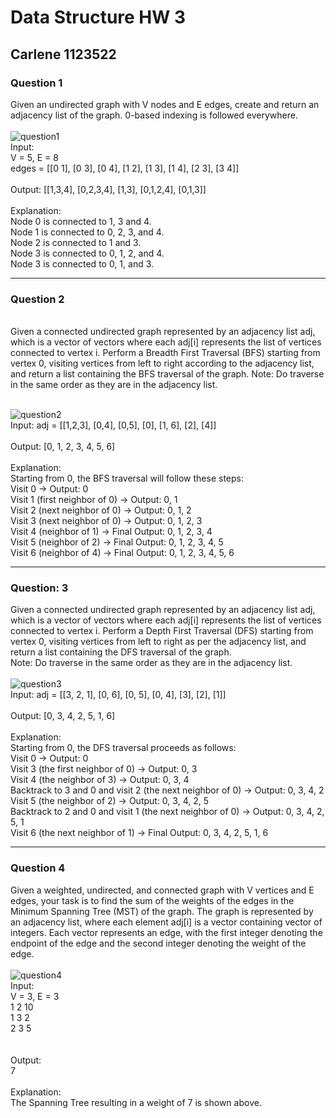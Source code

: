 # Data Structure HW 3
## Carlene 1123522
### Question 1
Given an undirected graph with V nodes and E edges, create and return an adjacency list of the graph. 0-based indexing is followed everywhere.
<br><br>
![question1](https://github.com/user-attachments/assets/1beca1ac-538f-46e0-a046-b67443f6e46a)
<br>
Input:
<br>
V = 5, E = 8
<br>
edges = [[0 1], [0 3], [0 4], [1 2], [1 3],  [1 4], [2 3], [3 4]]
<br><br>
Output: 
[[1,3,4], [0,2,3,4], [1,3], [0,1,2,4], [0,1,3]]
<br><br>
Explanation:
<br>
Node 0 is connected to 1, 3 and 4.
<br>
Node 1 is connected to 0, 2, 3, and 4.
<br>
Node 2 is connected to 1 and 3.
<br>
Node 3 is connected to 0, 1, 2, and 4.
<br>
Node 3 is connected to 0, 1, and 3.

---

### Question 2
<br>
Given a connected undirected graph represented by an adjacency list adj, which is a vector of vectors where each adj[i] represents the list of vertices connected to vertex i. Perform a Breadth First Traversal (BFS) starting from vertex 0, visiting vertices from left to right according to the adjacency list, and return a list containing the BFS traversal of the graph.
Note: Do traverse in the same order as they are in the adjacency list.
<br><br>

![question2](https://github.com/user-attachments/assets/ea0dbe6e-ae89-4357-9974-00ff2effdc37)
<br>
Input: adj = [[1,2,3], [0,4], [0,5], [0], [1, 6], [2], [4]]
<br><br>
Output: [0, 1, 2, 3, 4, 5, 6]
<br><br>
Explanation: 
<br>
Starting from 0, the BFS traversal will follow these steps: 
<br>
Visit 0 → Output: 0 
<br>
Visit 1 (first neighbor of 0) → Output: 0, 1
<br>
Visit 2 (next neighbor of 0) → Output: 0, 1, 2
<br>
Visit 3 (next neighbor of 0) → Output: 0, 1, 2, 3
<br>
Visit 4 (neighbor of 1) → Final Output: 0, 1, 2, 3, 4
<br>
Visit 5 (neighbor of 2) → Final Output: 0, 1, 2, 3, 4, 5
<br>
Visit 6 (neighbor of 4) → Final Output: 0, 1, 2, 3, 4, 5, 6

---

### Question: 3
Given a connected undirected graph represented by an adjacency list adj, which is a vector of vectors where each adj[i] represents the list of vertices connected to vertex i. Perform a Depth First Traversal (DFS) starting from vertex 0, visiting vertices from left to right as per the adjacency list, and return a list containing the DFS traversal of the graph.
<br>
Note: Do traverse in the same order as they are in the adjacency list.
<br><br>
![question3](https://github.com/user-attachments/assets/c2b720c9-70fd-47d3-8bc9-abc254eebf6e)
<br>
Input: adj = [[3, 2, 1], [0, 6], [0, 5], [0, 4], [3], [2], [1]]
<br><br>
Output: [0, 3, 4, 2, 5, 1, 6]
<br><br>
Explanation: 
<br>
Starting from 0, the DFS traversal proceeds as follows: 
<br>
Visit 0 → Output: 0 
<br>
Visit 3 (the first neighbor of 0) → Output: 0, 3
<br>
Visit 4 (the  neighbor of 3) → Output: 0, 3, 4
<br>
Backtrack to 3 and 0 and visit 2 (the next neighbor of 0) → Output: 0, 3, 4, 2
<br>
Visit 5 (the  neighbor of 2) → Output: 0, 3, 4, 2, 5
<br>
Backtrack to 2 and 0 and visit 1 (the next neighbor of 0) → Output: 0, 3, 4, 2, 5, 1
<br>
Visit 6 (the next neighbor of 1) → Final Output: 0, 3, 4, 2, 5, 1, 6

---

### Question 4
Given a weighted, undirected, and connected graph with V vertices and E edges, your task is to find the sum of the weights of the edges in the Minimum Spanning Tree (MST) of the graph. The graph is represented by an adjacency list, where each element adj[i] is a vector containing vector of integers. Each vector represents an edge, with the first integer denoting the endpoint of the edge and the second integer denoting the weight of the edge.
<br><br>
![question4](https://github.com/user-attachments/assets/40f65923-1a4a-4568-8929-9e9ff1ef95b7)
<br>
Input:
<br>
V = 3, E = 3
<br>
1 2 10
<br>
1 3 2
<br>
2 3 5
<br>
<br><br>
Output:
<br>
7
<br><br>
Explanation:
<br>
The Spanning Tree resulting in a weight of 7 is shown above.

